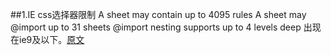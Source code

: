 ##1.IE css选择器限制
A sheet may contain up to 4095 rules
A sheet may @import up to 31 sheets
@import nesting supports up to 4 levels deep
出现在ie9及以下。<a href="http://support.microsoft.com/kb/262161" >原文</a>
